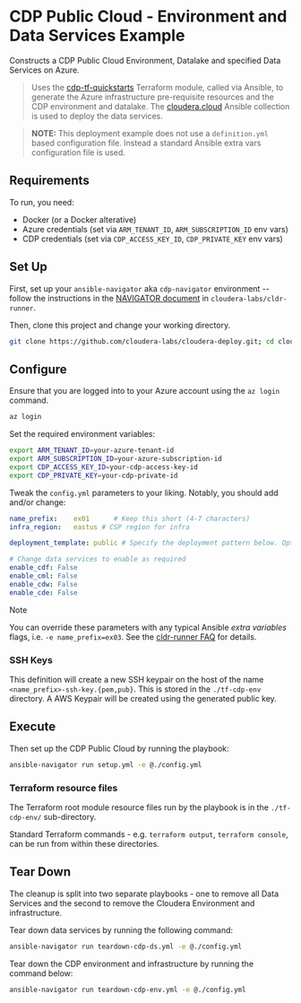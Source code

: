 # CDP Public Cloud - Environment and Data Services Example

Constructs a CDP Public Cloud Environment, Datalake and specified Data Services on Azure.

> Uses the [cdp-tf-quickstarts](https://github.com/cloudera-labs/cdp-tf-quickstarts) Terraform module, called via Ansible, to generate the Azure infrastructure pre-requisite resources and the CDP environment and datalake. The [cloudera.cloud](https://github.com/cloudera-labs/cloudera.cloud) Ansible collection is used to deploy the data services.

> **NOTE:** This deployment example does not use a `definition.yml` based configuration file. Instead a standard Ansible extra vars configuration file is used.

## Requirements

To run, you need:

* Docker (or a Docker alterative)
* Azure credentials (set via `ARM_TENANT_ID`, `ARM_SUBSCRIPTION_ID` env vars)
* CDP credentials (set via `CDP_ACCESS_KEY_ID`, `CDP_PRIVATE_KEY` env vars)

## Set Up

First, set up your `ansible-navigator` aka `cdp-navigator` environment -- follow the instructions in the [NAVIGATOR document](https://github.com/cloudera-labs/cldr-runner/blob/main/NAVIGATOR.md) in `cloudera-labs/cldr-runner`.

Then, clone this project and change your working directory.

```bash
git clone https://github.com/cloudera-labs/cloudera-deploy.git; cd cloudera-deploy/public-cloud/azure/terraform
```

## Configure

Ensure that you are logged into to your Azure account using the `az login` command.

```bash
az login
```

Set the required environment variables:

```bash
export ARM_TENANT_ID=your-azure-tenant-id
export ARM_SUBSCRIPTION_ID=your-azure-subscription-id
export CDP_ACCESS_KEY_ID=your-cdp-access-key-id
export CDP_PRIVATE_KEY=your-cdp-private-id
```

Tweak the `config.yml` parameters to your liking. Notably, you should add and/or change:

```yaml
name_prefix:    ex01      # Keep this short (4-7 characters)
infra_region:   eastus # CSP region for infra

deployment_template: public # Specify the deployment pattern below. Options are public, semi-private or private

# Change data services to enable as required
enable_cdf: False
enable_cml: False
enable_cdw: False
enable_cde: False
```

> [!NOTE]
> You can override these parameters with any typical Ansible _extra variables_ flags, i.e. `-e name_prefix=ex03`. See the [cldr-runner FAQ](https://github.com/cloudera-labs/cldr-runner/blob/main/FAQ.md#how-do-i-add-extra-variables-and-tags-to-ansible-navigator) for details.

### SSH Keys

This definition will create a new SSH keypair on the host of the name `<name_prefix>-ssh-key.{pem,pub}`. This is stored in the `./tf-cdp-env` directory. A AWS Keypair will be created using the generated public key.

## Execute

Then set up the CDP Public Cloud by running the playbook:

```bash
ansible-navigator run setup.yml -e @./config.yml
```

### Terraform resource files

The Terraform root module resource files run by the playbook is in the `./tf-cdp-env/` sub-directory.

Standard Terraform commands - e.g. `terraform output`, `terraform console`, can be run from within these directories.

## Tear Down

The cleanup is split into two separate playbooks - one to remove all Data Services and the second to remove the Cloudera Environment and infrastructure.

Tear down data services by running the following command:

```bash
ansible-navigator run teardown-cdp-ds.yml -e @./config.yml
```

Tear down the CDP environment and infrastructure by running the command below:

```bash
ansible-navigator run teardown-cdp-env.yml -e @./config.yml
```
